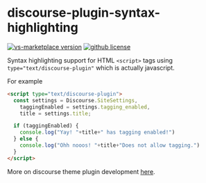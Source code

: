 # discourse-plugin-syntax-highlighting

[![vs-marketplace
version](https://badgen.net/vs-marketplace/v/zcuric.vscode-discourse-plugin)](https://marketplace.visualstudio.com/items?itemName=zcuric.vscode-discourse-plugin)
[![github license](https://badgen.net/github/license/zcuric/vscode-discourse-plugin)](https://github.com/zcuric/vscode-discourse-plugin/blob/master/LICENSE)

Syntax highlighting support for HTML `<script>` tags using `type="text/discourse-plugin"` which is actually javascript.

For example

```html
<script type="text/discourse-plugin">
  const settings = Discourse.SiteSettings,
    taggingEnabled = settings.tagging_enabled,
    title = settings.title;

  if (taggingEnabled) {
    console.log("Yay! "+title+" has tagging enabled!")
  } else {
    console.log("Ohh nooos! "+title+"Does not allow tagging.")
  }
</script>
```

More on discourse theme plugin development [here](https://meta.discourse.org/t/developer-s-guide-to-discourse-themes/93648).
